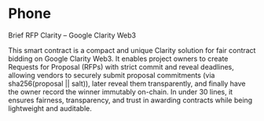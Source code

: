 # Phone
Brief RFP Clarity – Google Clarity Web3

This smart contract is a compact and unique Clarity solution for fair contract bidding on Google Clarity Web3. It enables project owners to create Requests for Proposal (RFPs) with strict commit and reveal deadlines, allowing vendors to securely submit proposal commitments (via sha256(proposal || salt)), later reveal them transparently, and finally have the owner record the winner immutably on-chain. In under 30 lines, it ensures fairness, transparency, and trust in awarding contracts while being lightweight and auditable.
